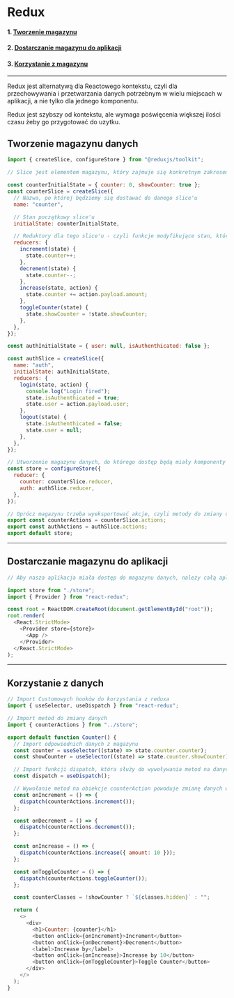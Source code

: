 # Redux

#### 1. [Tworzenie magazynu](#tworzenie-magazynu-danych)

#### 2. [Dostarczanie magazynu do aplikacji](#dostarczanie-magazynu-do-aplikacji)

#### 3. [Korzystanie z magazynu](#korzystanie-z-danych)

---

Redux jest alternatywą dla Reactowego kontekstu, czyli dla przechowywania i przetwarzania danych potrzebnym w wielu miejscach w aplikacji, a nie tylko dla jednego komponentu.

Redux jest szybszy od kontekstu, ale wymaga poświęcenia większej ilości czasu żeby go przygotować do uzytku.

## Tworzenie magazynu danych

```js
import { createSlice, configureStore } from "@reduxjs/toolkit";

// Slice jest elementem magazynu, który zajmuje się konkretnym zakresem danych, aby odseparować od siebie dane, które nie są używane razem. W tym przypadku jeden Slice to Counter, a drugi Autektyfikacja użytkownika

const counterInitialState = { counter: 0, showCounter: true };
const counterSlice = createSlice({
  // Nazwa, po której będziemy się dostawać do danego slice'u
  name: "counter",

  // Stan początkowy slice'u
  initialState: counterInitialState,

  // Reduktory dla tego slice'u - czyli funkcje modyfikujące stan, które później zostaną wywołane w odpowienich miejscach, aby ich użyć.
  reducers: {
    increment(state) {
      state.counter++;
    },
    decrement(state) {
      state.counter--;
    },
    increase(state, action) {
      state.counter += action.payload.amount;
    },
    toggleCounter(state) {
      state.showCounter = !state.showCounter;
    },
  },
});

const authInitialState = { user: null, isAuthenthicated: false };

const authSlice = createSlice({
  name: "auth",
  initialState: authInitialState,
  reducers: {
    login(state, action) {
      console.log("Login fired");
      state.isAuthenthicated = true;
      state.user = action.payload.user;
    },
    logout(state) {
      state.isAuthenthicated = false;
      state.user = null;
    },
  },
});

// Utworzenie magazynu danych, do którego dostęp będą miały komponenty w całej aplikacji
const store = configureStore({
  reducer: {
    counter: counterSlice.reducer,
    auth: authSlice.reducer,
  },
});

// Oprócz magazynu trzeba wyeksportować akcje, czyli metody do zmiany dancyh
export const counterActions = counterSlice.actions;
export const authActions = authSlice.actions;
export default store;
```

---

## Dostarczanie magazynu do aplikacji

```js
// Aby nasza aplikacja miała dostęp do magazynu danych, należy całą aplikację zawrzeć w Komponencie Provider dostarczonym przez react-redux

import store from "./store";
import { Provider } from "react-redux";

const root = ReactDOM.createRoot(document.getElementById("root"));
root.render(
  <React.StrictMode>
    <Provider store={store}>
      <App />
    </Provider>
  </React.StrictMode>
);
```

---

## Korzystanie z danych

```js
// Import Customowych hooków do korzystania z reduxa
import { useSelector, useDispatch } from "react-redux";

// Import metod do zmiany danych
import { counterActions } from "../store";

export default function Counter() {
  // Import odpowiednich danych z magazynu
  const counter = useSelector((state) => state.counter.counter);
  const showCounter = useSelector((state) => state.counter.showCounter);

  // Import funkcji dispatch, która służy do wywoływania metod na danych
  const dispatch = useDispatch();

  // Wywołanie metod na obiekcje counterAction powoduje zmianę danych w magazynie w określony sposób
  const onIncrement = () => {
    dispatch(counterActions.increment());
  };

  const onDecrement = () => {
    dispatch(counterActions.decrement());
  };

  const onIncrease = () => {
    dispatch(counterActions.increase({ amount: 10 }));
  };

  const onToggleCounter = () => {
    dispatch(counterActions.toggleCounter());
  };

  const counterClasses = !showCounter ? `${classes.hidden}` : "";

  return (
    <>
      <div>
        <h1>Counter: {counter}</h1>
        <button onClick={onIncrement}>Increment</button>
        <button onClick={onDecrement}>Decrement</button>
        <label>Increase by</label>
        <button onClick={onIncrease}>Increase by 10</button>
        <button onClick={onToggleCounter}>Toggle Counter</button>
      </div>
    </>
  );
}
```
